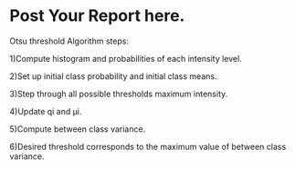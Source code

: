 # Post Your Report here. 

Otsu threshold Algorithm steps:

  1)Compute histogram and probabilities of each intensity level.
  
  2)Set up initial class probability and initial class means.
  
  3)Step through all possible thresholds maximum intensity.
  
  4)Update qi and μi.
  
  5)Compute between class variance.
  
  6)Desired threshold corresponds to the maximum value of between class variance.
